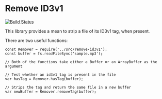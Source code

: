 # Remove ID3v1

[![Build Status](https://travis-ci.org/alchen/Remove-ID3v1.svg?branch=master)](https://travis-ci.org/alchen/Remove-ID3v1)

This library provides a mean to strip a file of its ID3v1 tag, when present.

There are two useful functions:

```
const Remover = require('../src/remove-id3v1');
const buffer = fs.readFileSync('sample.mp3');

// Both of the functions take either a Buffer or an ArrayBuffer as the argument

// Test whether an id3v1 tag is present in the file
var hasTag = Remover.hasTag(buffer); 

// Strips the tag and return the same file in a new buffer
var newBuffer = Remover.removeTag(buffer);
```
